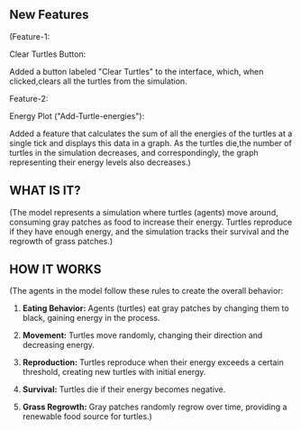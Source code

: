 ## New Features

(Feature-1:

 Clear Turtles Button:

 Added a button labeled "Clear Turtles" to the interface, which, when clicked,clears all the turtles from the simulation.

 Feature-2:

 Energy Plot ("Add-Turtle-energies"):

 Added a feature that calculates the sum of all the energies of the turtles at a single tick and displays this data in a graph. As the turtles die,the number of turtles in the simulation decreases, and correspondingly, the graph representing their energy levels also decreases.)

## WHAT IS IT?

(The model represents a simulation where turtles (agents) move around, consuming gray patches as food to increase their energy. Turtles reproduce if they have enough energy, and the simulation tracks their survival and the regrowth of grass patches.)

## HOW IT WORKS

(The agents in the model follow these rules to create the overall behavior:

1. **Eating Behavior:** Agents (turtles) eat gray patches by changing them to black, gaining energy in the process.

2. **Movement:** Turtles move randomly, changing their direction and decreasing energy.

3. **Reproduction:** Turtles reproduce when their energy exceeds a certain threshold, creating new turtles with initial energy.

4. **Survival:** Turtles die if their energy becomes negative.

5. **Grass Regrowth:** Gray patches randomly regrow over time, providing a renewable food source for turtles.)
